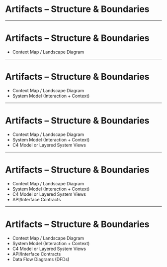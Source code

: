 # Artifacts – Structure & Boundaries

<!-- 
This is where most traditional “architecture diagrams” live—but emphasize that they are only meaningful when used to communicate responsibility and interaction, not just structure.
These artifacts are foundational to system comprehension and scalable collaboration.
-->

---

# Artifacts – Structure & Boundaries

- Context Map / Landscape Diagram  
<!-- Visualizes ownership, boundaries, and relationships between domains or subsystems. Helps with responsibility mapping. -->

---

# Artifacts – Structure & Boundaries

- Context Map / Landscape Diagram  
- System Model (Interaction + Context)  
<!-- Places the system in its broader environment—showing what it talks to, depends on, or is embedded within. -->

---

# Artifacts – Structure & Boundaries

- Context Map / Landscape Diagram  
- System Model (Interaction + Context)  
- C4 Model or Layered System Views  
<!-- Provides a consistent way to navigate between zoom levels of architecture—from system to container to component. -->

---

# Artifacts – Structure & Boundaries

- Context Map / Landscape Diagram  
- System Model (Interaction + Context)  
- C4 Model or Layered System Views  
- API/Interface Contracts  
<!-- Defines clear boundaries for interaction, integration, and reuse. Anchors alignment between teams and across systems. -->

---

# Artifacts – Structure & Boundaries

- Context Map / Landscape Diagram  
- System Model (Interaction + Context)  
- C4 Model or Layered System Views  
- API/Interface Contracts  
- Data Flow Diagrams (DFDs)  
<!-- Models the flow of data through the system and across trust boundaries. Supports privacy, security, and operational awareness. -->

<!-- 
This is where most traditional “architecture diagrams” live—but emphasize that they are only meaningful when used to communicate responsibility and interaction, not just structure.
Encourage participants to use these artifacts to promote clarity and shared understanding, not just to satisfy documentation requirements.
-->
